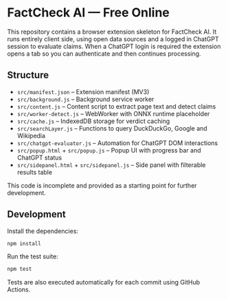 # FactCheck AI — Free Online

This repository contains a browser extension skeleton for FactCheck AI. It runs entirely client side, using open data sources and a logged in ChatGPT session to evaluate claims. When a ChatGPT login is required the extension opens a tab so you can authenticate and then continues processing.

## Structure

- `src/manifest.json` – Extension manifest (MV3)
- `src/background.js` – Background service worker
- `src/content.js` – Content script to extract page text and detect claims
- `src/worker-detect.js` – WebWorker with ONNX runtime placeholder
- `src/cache.js` – IndexedDB storage for verdict caching
- `src/searchLayer.js` – Functions to query DuckDuckGo, Google and Wikipedia
- `src/chatgpt-evaluator.js` – Automation for ChatGPT DOM interactions
 - `src/popup.html` + `src/popup.js` – Popup UI with progress bar and ChatGPT status
 - `src/sidepanel.html` + `src/sidepanel.js` – Side panel with filterable results table

This code is incomplete and provided as a starting point for further development.

## Development

Install the dependencies:

```bash
npm install
```

Run the test suite:

```bash
npm test
```

Tests are also executed automatically for each commit using GitHub Actions.
